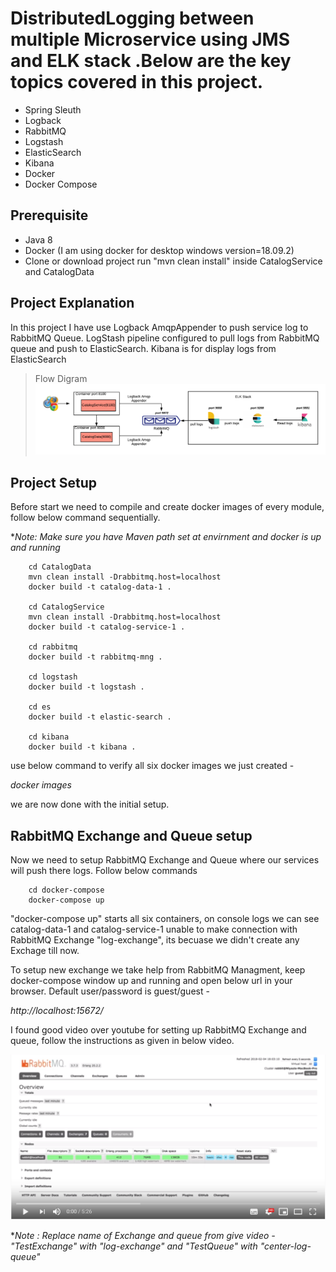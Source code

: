 # DistributedLogging between multiple Microservice using JMS and ELK stack .Below are the key topics covered in this project.

- Spring Sleuth
- Logback
- RabbitMQ
- Logstash
- ElasticSearch
- Kibana
- Docker
- Docker Compose

## Prerequisite

- Java 8
- Docker (I am using docker for desktop windows version=18.09.2)
- Clone or download project run "mvn clean install" inside CatalogService and CatalogData

## Project Explanation

In this project I have use Logback AmqpAppender to push service log to RabbitMQ Queue. LogStash pipeline configured to pull logs from RabbitMQ queue and push to ElasticSearch. Kibana is for display logs from ElasticSearch

> Flow Digram
![Flow diagram](/img/main2.png)

## Project Setup

Before start we need to compile and create docker images of every module, follow below command sequentially.

**Note: Make sure you have Maven path set at envirnment and docker is up and running*

```
    cd CatalogData
    mvn clean install -Drabbitmq.host=localhost
    docker build -t catalog-data-1 .

    cd CatalogService
    mvn clean install -Drabbitmq.host=localhost
    docker build -t catalog-service-1 .

    cd rabbitmq
    docker build -t rabbitmq-mng .

    cd logstash
    docker build -t logstash .

    cd es
    docker build -t elastic-search .

    cd kibana
    docker build -t kibana .
```

use below command to verify all six docker images we just created - 

*docker images*

we are now done with the initial setup.

## RabbitMQ Exchange and Queue setup

Now we need to setup RabbitMQ Exchange and Queue where our services will push there logs. Follow below commands

```
    cd docker-compose
    docker-compose up
```

"docker-compose up" starts all six containers, on console logs we can see catalog-data-1 and catalog-service-1 unable to make connection with RabbitMQ Exchange "log-exchange", its becuase we didn't create any Exchage till now.

To setup new exchange we take help from RabbitMQ Managment, keep docker-compose window up and running and open below url in your browser. Default user/password is guest/guest -  

*http://localhost:15672/*

I found good video over youtube for setting up RabbitMQ Exchange and queue, follow the instructions as given in below video.


[![RabbitMQ - Creating Queue, Exchange and Binding and Publishing Message](/img/rabbitmq-setup.png)](https://www.youtube.com/watch?v=OP2MjpYY5Oc "RabbitMQ - Creating Queue, Exchange and Binding and Publishing Message")

**Note : Replace name of Exchange and queue from give video - "TestExchange" with "log-exchange" and "TestQueue" with "center-log-queue"*